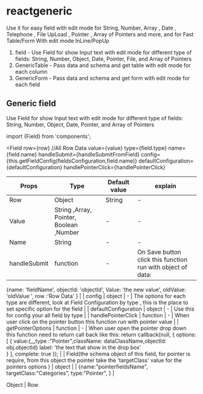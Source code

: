 # reactgeneric
Use it for easy field with edit mode for String, Number, Array , Date , Telephone , File UpLoad , Pointer , Array of Pointers and more, and for Fast Table/Form With edit mode InLine/PopUp

1) field - Use Field for show Input text with edit mode for different type of fields: String, Number, Object, Date, Pointer, File, and Array of Pointers 
2) GenericTable - Pass data and schema and get table with edit mode for each column  
3) GenericForm - Pass data and schema and get form with edit mode for each field  

Generic field
-----------------
Use Field for show Input text with edit mode for different type of fields: String, Number, Object, Date, Pointer, and Array of Pointers 

import {Field} from 'components';

<Field 
row={row} //All Row Data 
value={value} 
type={field.type}
name={field.name} 
handleSubmit={handleSubmitFromField} 
config={this.getFieldConfig(fieldsConfiguration,field.name)} 
defaultConfiguration={defaultConfiguration} 
handlePointerClick={handlePointerClick}
>

| Props  | Type | Default value  | explain |
| ------------- | ------------- | ------------- | ------------- |
| Row  | Object  | String  | -  |
| Value  | String ,Array, Pointer, Boolean ,Number   | -  | -  |
| Name  | String  |  - | - |
| handleSubmit  | function  | - | On Save button click this function run with object of data:
{name: 'fieldName',
objectId: 'objectId',
Value: 'the new value',
oldValue: 'oldValue ',
row :'Row Data'
}
  |
| config  | object  | - | The options for each type are different, look at Field Configuration by type , this is the place to set specific option for the field  |
| defaultConfiguration  | object  | -  | Use this for config your all field by type  |
| handlePointerClick  | function  |  - | When user click on the pointer button this function run with pointer value  |
| getPointerOptions  | function  | - | When user open the pointer drop down this function need to return call back like this:
              return   callback(null, {
                options: [
                { value:{__type :"Pointer",className: dataClassName,objectId: obj.objectId}
                  label: 'the text that show in the drop box'  
                }
                ],
                complete: true
            });
  |
| Field(the schema object of this field, for pointer is require, from this object the pointer take the 'targetClass' value for the pointers options )  | object  |   | {name:"pointerfieldsName",
targetClass:"Categories",
type:"Pointer",
}
  |


Object | Row